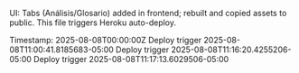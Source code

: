 UI: Tabs (Análisis/Glosario) added in frontend; rebuilt and copied assets to public. This file triggers Heroku auto-deploy.

Timestamp: 2025-08-08T00:00:00Z
Deploy trigger 2025-08-08T11:00:41.8185683-05:00
Deploy trigger 2025-08-08T11:16:20.4255206-05:00
Deploy trigger 2025-08-08T11:17:13.6029506-05:00
